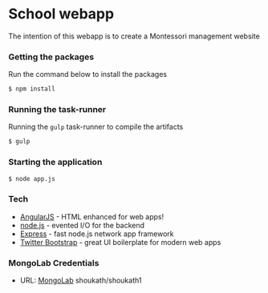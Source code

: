 # School webapp
The intention of this webapp is to create a Montessori management website

### Getting the packages
Run the command below to install the packages
```sh
$ npm install
```

### Running the task-runner
Running the `gulp` task-runner to compile the artifacts
```sh
$ gulp
```

### Starting the application
```sh
$ node app.js
```

### Tech
* [AngularJS] - HTML enhanced for web apps!
* [node.js] - evented I/O for the backend
* [Express] - fast node.js network app framework
* [Twitter Bootstrap] - great UI boilerplate for modern web apps

### MongoLab Credentials
* URL: [MongoLab]
shoukath/shoukath1


   [node.js]: <http://nodejs.org>
   [Twitter Bootstrap]: <http://twitter.github.com/bootstrap/>
   [jQuery]: <http://jquery.com>
   [express]: <http://expressjs.com>
   [AngularJS]: <http://angularjs.org>
   [Gulp]: <http://gulpjs.com>
   [MongoLab]: <https://mongolab.com/home>